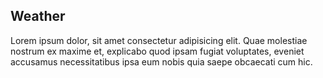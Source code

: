 ## Weather

Lorem ipsum dolor, sit amet consectetur adipisicing elit. Quae molestiae nostrum ex maxime et, explicabo quod ipsam fugiat voluptates, eveniet accusamus necessitatibus ipsa eum nobis quia saepe obcaecati cum hic.
